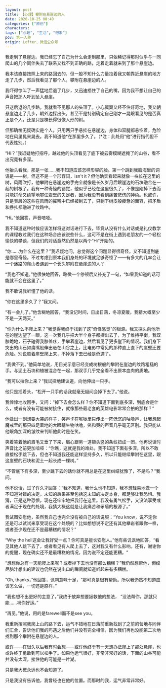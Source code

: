 ```yaml
---
layout: post
title: 【心理】攀附在悬崖边的人
date: 2020-10-25 00:49
categories: ["原创"]
characters: 
tags: ["心理", "生活", "想象"]
pov: 第一人称
origin: Lofter、微信公众号
---
```


我走到了悬崖边。我已经忘了自己为什么会走到那里，只依稀记得那时似乎与一同爬山的几个同伴失去了联系又找不到正确的路，走着走着就来到了那个悬崖边。

我本该直接按照上来的路回去的，但一股不知什么力量拉着我又朝靠近悬崖的地方走了几步，然后我看见了那个人，攀附在悬崖边的人。

我吓得惊叫了一声猛地后退了几步，又迅速捂住了自己的嘴，因为我不想让自己的声音把那人吓到坠入悬崖。

只这后退的几步路，我就看不见那人的头顶了。小心翼翼又经不住好奇地，我又朝悬崖边走了几步，朝外边探出头，甚至不是特别确定自己刚才一晃眼看见的是否真正是个人，还是只是棵长得很像人形的树。

但那确凿无疑确实是个人，只用两只手悬挂在悬崖边，身体和双腿都悬空着，危险地在风里晃来晃去。我不知道他\*在那里多久了。（\*注：此处用“他”进行指代但不代表性别。）

“Hi？”我迟疑地打招呼，越过他的头顶看见了底下被云雾模糊遮掩了的山谷，看不出究竟有多深。

他抬头看我，那是一张……我不知道应该怎样形容的脸。第一个跳到我脑海里的词语是——树，但这不是一个形容词，isn't it？但他确实看起来就像一株长在这里的树，风雨吹打，他攀附在悬崖边的手完全就像是长久岁月后跟崖边的石块融合在一起的树根了。我有一种奇怪的错觉，他似乎已经在这里很久了，不像是刚掉下去而只能拼命又绝望地攀住岩壁的失足者，因为我没有看到痛苦悲伤的神色。也或许，只是表层的这些在风雨的摧残中已经被刮去了，只剩下树皮般疲惫的面容，把矛盾和挣扎都融进了纹路中。

“Hi。”他回答，声音喑哑。

我不知道这种时候应该怎样将这对话进行下去，毕竟从没有什么对话或是礼仪教学的课程教过我们在这种场合应该说些什么，这可不是在街上遇到老朋友的一个轻松愉快的攀谈，但我们的对话竟然仍然是以两个“Hi”开始的。

“你……为什么在这里？”我迟疑地问，总觉得这个问题显得很奇怪，又不知道到底是哪里奇怪。不过考虑到原本我们身处的环境就足够奇怪了——有多大的几率会让一个迷路的爬山者遇到一个长久攀附在悬崖边的人？

“我也不知道，”他很快地回答，略微一个停顿后又补充了一句，“如果我知道的话可能就不会在这里了。”

我不敢说我听懂了他的话。

“你在这里多久了？”我又问。

“有一会儿了。”他含糊地回答，“我没记时间，日出日落，冬凉夏暖，我猜大概至少不是一天两天。”

“你为什么不爬上来？”我觉得我终于找到了这“奇怪感觉”的根源。我又探头向他所在的崖边望了一眼，这一次我几乎把大半个身子都探出去了，为了维持平衡，我双膝跪地，石子磕得我膝盖疼，手攀着崖边，然后看见了更多崖下的情况。我们身下突出的山石如鹰嘴般伸出悬在山谷之上，比电影中常见的那种直上直下的崖壁还要危险。别说顺着崖壁爬上来，不掉落下去已经是奇迹了。

“我做不到。”他简单地说，用目光示意已经变成树根般的攀附在崖边的纹路粗糙的手。与泥土石块和植被混合在一起，那双手几乎完全看不出原本血肉的质地。

“我可以拉你上来？”我试探地建议道，向他伸出一只手。

他只是摇着头，“松开一只手的话我就毫无疑问会掉下去了。”他说。

我悻悻地收回手，又问：“掉下去会怎么样？你不知道下面到底多深，到底会是什么，或者有没有可能被树接住，就像那些最老套的英雄电影常常会拍的那样？”

他做出一副想要大笑的样子，笑声卡在喉咙里只传出一阵低沉的咕噜声，让我想起魔戒里的那只四足着地的大眼睛生物咕噜，笑和哭的声音几乎毫无区别。我只能从他眼角加深的皱纹来判断他此时是在笑。

笑着笑着他的眉毛又垂了下来，眉心跟另一道额头竖的条纹扭成一团。他再说话时声音比之前更加喑哑：“你瞧，这就是我的难处。我不知道下面有多深，所以不敢直接松手跳下去，但也不知道我还能这样坚持多久，所以只能继续攀附在这里，跟这崖壁的石块和泥土一起长成一棵树。”

“不管底下有多深，至少跳下去的话你就不用总是在这里纠结犹豫了，不是吗？”我问。

他不说话，过了许久才回答：“我不知道，我什么也不知道，我不想轻易地做一个不知道对错的决定。未知的后果甚至包括这未知的决定本身，都足够让我恐惧。我猜，正是这种恐惧，现在还牢牢地把我钉在这里。我没有勇气松手，又没法享受或者满足于现在的处境，我猜大概这就是让我痛苦和矛盾的根源了。”

我试图安慰他，虽然我自己也完全没有被自己的话说服：“You know，说不定你还是可以试试来享受现在这个处境的？比如想想说不定还有其他攀岩者跟你一样，或者至少现在还不是最糟糕的情况？”

“Why the hell这会让我好受一点？​你可真是擅长安慰人。”他有些讥讽地回答，“看见其他人跳下去了，或者看见有人爬上去了，这对我又有什么影响。还有，谢谢你的提醒，现在确实还不是最糟糕的情况，因为说不定还能更糟。​”

“想想你总有一天能爬上来呢？或者掉下去也没有那么糟糕？”我仍然想帮他，但绞尽脑汁想出的建议也仍然在说出口的瞬间就知道听起来有多糟糕。

“Oh, thanks，”他回答，讽刺意味十足，“那可真是很有帮助。所以我仍然不知道应该怎么做，一切还是原样。”

“我也想不出更好的主意了，”我终于放弃想要拯救他的想法， “没法帮你，那就只能……祝你好运。”

“再见。”他说，用的是farewell而不是see you。

我重新按照我爬上山的路下去，运气不错地在日落前重新找到了之前的营地与同伴们汇合，告诉他们我的巧遇之后他们并没有完全相信，因为我们再也没能第二次地找到那个攀附在悬崖边的人。

或许——在很久以后我有时会想——或许他终于有一天想办法爬上了那处悬崖，也或许终于勇敢到可以松手了。如果他运气很好，非常非常好的话，下面的山谷可能并没有太深，接住他的可能是一片湖。

只是我大概永远也不会知道了。

只是我没有告诉他，我曾经也在他的位置。而那时的我，运气非常非常好。
